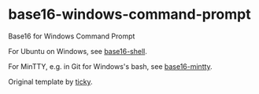 base16-windows-command-prompt
=============================

Base16 for Windows Command Prompt

For Ubuntu on Windows, see [base16-shell](https://github.com/chriskempson/base16-shell).

For MinTTY, e.g. in Git for Windows's bash, see [base16-mintty](https://github.com/iamthad/base16-mintty).

Original template by [ticky](https://github.com/ticky).
